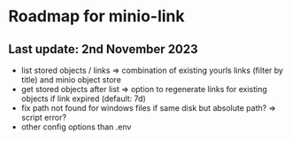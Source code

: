 # Roadmap for minio-link

## Last update: 2nd November 2023

- list stored objects / links => combination of existing yourls links (filter by title) and minio object store
- get stored objects after list => option to regenerate links for existing objects if link expired (default: 7d)
- fix path not found for windows files if same disk but absolute path? => script error?
- other config options than .env